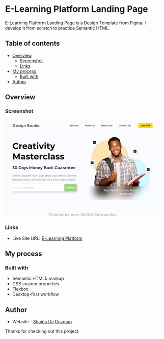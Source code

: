# E-Learning Platform Landing Page

E-Learning Platform Landing Page is a Design Template from Figma. I develop it from scratch to practice Semantic HTML.

## Table of contents

- [Overview](#overview)
  - [Screenshot](#screenshot)
  - [Links](#links)
- [My process](#my-process)
  - [Built with](#built-with)
- [Author](#author)

## Overview

### Screenshot

![](./img/screenshot.png)

### Links

- Live Site URL: [E-Learning Platform](https://shainadeguzman.github.io/e-learning-platform-landing-page/)

## My process

### Built with

- Semantic HTML5 markup
- CSS custom properties
- Flexbox
- Desktop-first workflow

## Author

- Website - [Shaina De Guzman](https://shainadeguzman.netlify.app/)

Thanks for checking out this project.
